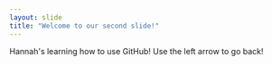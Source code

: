 ```yaml
---
layout: slide
title: "Welcome to our second slide!"
---
```

Hannah's learning how to use GitHub!
Use the left arrow to go back!
